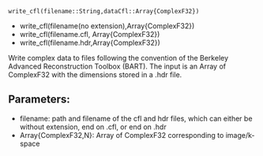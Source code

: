 ```
write_cfl(filename::String,dataCfl::Array{ComplexF32})
```

  * write_cfl(filename(no extension),Array{ComplexF32})
  * write_cfl(filename.cfl, Array{ComplexF32})
  * write_cfl(filename.hdr,Array{ComplexF32})

Write complex data to files following the convention of the Berkeley Advanced Reconstruction Toolbox (BART). The input is an Array of ComplexF32 with the dimensions stored in a .hdr file.

## Parameters:

  * filename:   path and filename of the cfl and hdr files, which can either be without extension, end on .cfl, or end on .hdr
  * Array{ComplexF32,N}:   Array of ComplexF32 corresponding to image/k-space
